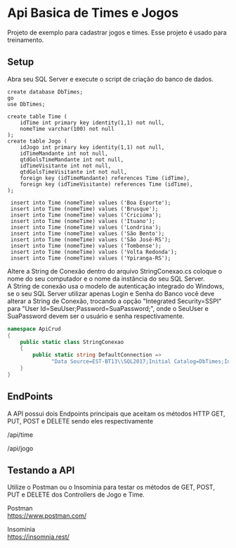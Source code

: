 # Api Basica de Times e Jogos
Projeto de exemplo para cadastrar jogos e times. Esse projeto é usado para treinamento.

## Setup

Abra seu SQL Server e execute o script de criação do banco de dados.

```tsql
create database DbTimes; 
go
use DbTimes; 

create table Time (
	idTime int primary key identity(1,1) not null,
	nomeTime varchar(100) not null
);
create table Jogo (
	idJogo int primary key identity(1,1) not null,
	idTimeMandante int not null,
	qtdGolsTimeMandante int not null,
	idTimeVisitante int not null,
	qtdGolsTimeVisitante int not null,
	foreign key (idTimeMandante) references Time (idTime),
	foreign key (idTimeVisitante) references Time (idTime),
);

 insert into Time (nomeTime) values ('Boa Esporte');
 insert into Time (nomeTime) values ('Brusque');
 insert into Time (nomeTime) values ('Criciúma');
 insert into Time (nomeTime) values ('Ituano');
 insert into Time (nomeTime) values ('Londrina');
 insert into Time (nomeTime) values ('São Bento');
 insert into Time (nomeTime) values ('São José-RS');
 insert into Time (nomeTime) values ('Tombense'); 
 insert into Time (nomeTime) values ('Volta Redonda');
 insert into Time (nomeTime) values ('Ypiranga-RS');
```

Altere a String de Conexão dentro do arquivo StringConexao.cs coloque o nome do seu computador e o nome da instância do seu SQL Server.  
A String de conexão usa o modelo de autenticação integrado do Windows, se o seu SQL Server utilizar apenas Login e Senha do Banco você deve alterar a String de Conexão, trocando a opção "Integrated Security=SSPI" para "User Id=SeuUser;Password=SuaPassword;", onde o SeuUser e SuaPassword devem ser o usuário e senha respectivamente.

```c#
namespace ApiCrud
{
    public static class StringConexao
    {
        public static string DefaultConnection => 
              "Data Source=EST-BT13\\SQL2017;Initial Catalog=DbTimes;Integrated Security=SSPI;";
    }
}
```

## EndPoints
  
A API possui dois Endpoints principais que aceitam os métodos HTTP GET, PUT, POST e DELETE sendo eles respectivamente
  
/api/time  
  
/api/jogo  
  

## Testando a API

Utilize o Postman ou o Insominia para testar os métodos de GET, POST, PUT e DELETE dos Controllers de Jogo e Time.

Postman  
https://www.postman.com/  

Insominia  
https://insomnia.rest/  






